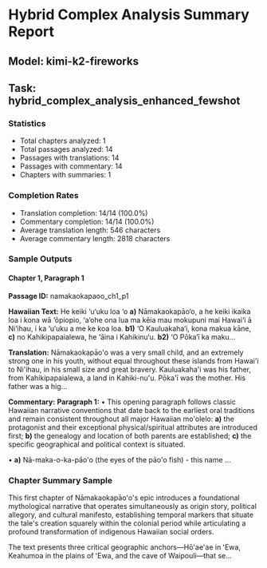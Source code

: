 # Hybrid Complex Analysis Summary Report
## Model: kimi-k2-fireworks
## Task: hybrid_complex_analysis_enhanced_fewshot

### Statistics
- Total chapters analyzed: 1
- Total passages analyzed: 14
- Passages with translations: 14
- Passages with commentary: 14
- Chapters with summaries: 1

### Completion Rates
- Translation completion: 14/14 (100.0%)
- Commentary completion: 14/14 (100.0%)
- Average translation length: 546 characters
- Average commentary length: 2818 characters

### Sample Outputs

#### Chapter 1, Paragraph 1
**Passage ID:** namakaokapaoo_ch1_p1

**Hawaiian Text:**
He keiki ‘u‘uku loa ‘o **a)** Nāmakaokapāo‘o, a he  keiki ikaika loa i kona wā ‘ōpiopio, ‘a‘ohe ona lua  ma kēia mau mokupuni mai Hawai‘i ā Ni‘ihau, i ka  ‘u‘uku a me ke koa loa. **b1)** ‘O Kauluakaha‘i, kona   makua kāne, **c)** no Kahikipapaialewa, he ‘āina i  Kahikinu‘u. **b2)** ‘O Pōka‘ī ka maku...

**Translation:**
Nāmakaokapāo'o was a very small child, and an extremely strong one in his youth, without equal throughout these islands from Hawai'i to Ni'ihau, in his small size and great bravery. Kauluakaha'i was his father, from Kahikipapaialewa, a land in Kahiki-nu'u. Pōka'ī was the mother. His father was a hig...

**Commentary:**
**Paragraph 1:** • This opening paragraph follows classic Hawaiian narrative conventions that date back to the earliest oral traditions and remain consistent throughout all major Hawaiian mo'olelo: **a)** the protagonist and their exceptional physical/spiritual attributes are introduced first; **b)** the genealogy and location of both parents are established; **c)** the specific geographical and political context is situated.

• **a)** Nā-maka-o-ka-pāo'o (the eyes of the pāo'o fish) - this name ...

### Chapter Summary Sample
This first chapter of Nāmakaokapāoʻo's epic introduces a foundational mythological narrative that operates simultaneously as origin story, political allegory, and cultural manifesto, establishing temporal markers that situate the tale's creation squarely within the colonial period while articulating a profound transformation of indigenous Hawaiian social orders.

The text presents three critical geographic anchors—Hō'ae'ae in ʻEwa, Keahumoa in the plains of ʻEwa, and the cave of Waipouli—that se...